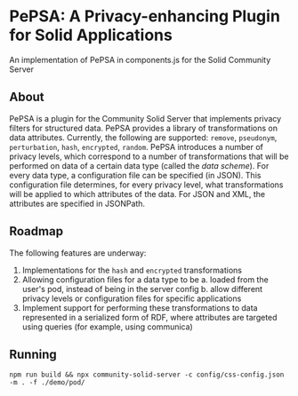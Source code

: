 # PePSA: A Privacy-enhancing Plugin for Solid Applications

An implementation of PePSA in components.js for the Solid Community Server

## About

PePSA is a plugin for the Community Solid Server that implements privacy filters for structured data. PePSA provides a library of transformations on data attributes. Currently, the following are supported: `remove`, `pseudonym`, `perturbation`, `hash`, `encrypted`, `random`. PePSA introduces a number of privacy levels, which correspond to a number of transformations that will be performed on data of a certain data type (called the _data scheme_). For every data type, a configuration file can be specified (in JSON). This configuration file determines, for every privacy level, what transformations will be applied to which attributes of the data. For JSON and XML, the attributes are specified in JSONPath.

## Roadmap

The following features are underway:

1. Implementations for the `hash` and `encrypted` transformations
2. Allowing configuration files for a data type to be
   a. loaded from the user's pod, instead of being in the server config
   b. allow different privacy levels or configuration files for specific applications
3. Implement support for performing these transformations to data represented in a serialized form of RDF, where attributes are targeted using queries (for example, using communica)

## Running

`npm run build && npx community-solid-server -c config/css-config.json -m . -f ./demo/pod/`
